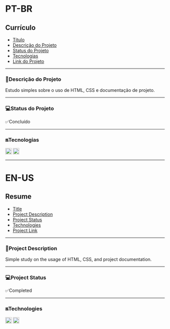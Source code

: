 <h1>PT-BR</h1>
<h2>Currículo</h2>

* [Título](#currículo)
* [Descrição do Projeto](#descrição-do-projeto)
* [Status do Projeto](#status-do-projeto)
* [Tecnologias](#tecnologias)
* [Link do Projeto](https://curriculo-mocha.vercel.app/)

---

<h3>📖Descrição do Projeto</h3>
Estudo simples sobre o uso de HTML, CSS e documentação de projeto.

---

<h3>💻Status do Projeto</h3>
✅Concluído

---

<h3>🔛Tecnologias</h3>
<div style="display: inline-block; margin-right: 10px;"><img src="https://cdn1.iconfinder.com/data/icons/logotypes/32/badge-html-5-64.png" height="20">
<img src="https://cdn1.iconfinder.com/data/icons/logotypes/32/badge-css-3-64.png" height="20"></div>

---

<h1>EN-US</h1>
<h2>Resume</h2>

* [Title](#resume)
* [Project Description](#project-description)
* [Project Status](#project-status)
* [Technologies](#technologies)
* [Project Link](https://curriculo-mocha.vercel.app/)

---

<h3>📖Project Description</h3>
Simple study on the usage of HTML, CSS, and project documentation.

---

<h3>💻Project Status</h3>
✅Completed

---

<h3>🔛Technologies</h3>
<div style="display: inline-block; margin-right: 10px;"><img src="https://cdn1.iconfinder.com/data/icons/logotypes/32/badge-html-5-64.png" height="20">
<img src="https://cdn1.iconfinder.com/data/icons/logotypes/32/badge-css-3-64.png" height="20"></div>
